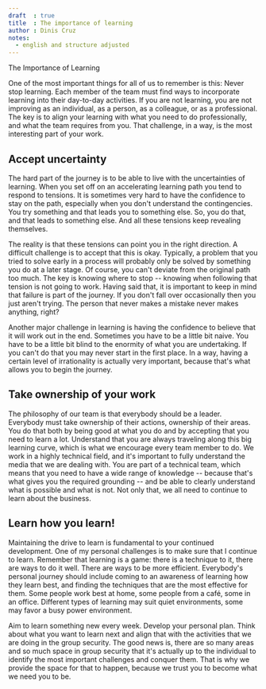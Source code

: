 ```yaml
---
draft  : true
title  : The importance of learning
author : Dinis Cruz
notes:
  - english and structure adjusted
---
```


The Importance of Learning

One of the most important things for all of us to remember is this: Never stop learning. Each member of the team must find ways to incorporate learning into their day-to-day activities. If you are not learning, you are not improving as an individual, as a person, as a colleague, or as a professional. The key is to align your learning with what you need to do professionally, and what the team requires from you. That challenge, in a way, is the most interesting part of your work. 

## Accept uncertainty
The hard part of the journey is to be able to live with the uncertainties of learning. When you set off on an accelerating learning path you tend to respond to tensions. It is sometimes very hard to have the confidence to stay on the path, especially when you don't understand the contingencies. You try something and that leads you to something else. So, you do that, and that leads to something else. And all these tensions keep revealing themselves. 

The reality is that these tensions can point you in the right direction. A difficult challenge is to accept that this is okay. Typically, a problem that you tried to solve early in a process will probably only be solved by something you do at a later stage. Of course, you can't deviate from the original path too much. The key is knowing where to stop -- knowing when following that tension is not going to work. Having said that, it is important to keep in mind that failure is part of the journey. If you don't fall over occasionally then you just aren't trying. The person that never makes a mistake never makes anything, right? 

Another major challenge in learning is having the confidence to believe that it will work out in the end. Sometimes you have to be a little bit naive. You have to be a little bit blind to the enormity of what you are undertaking. If you can't do that you may never start in the first place. In a way, having a certain level of irrationality is actually very important, because that's what allows you to begin the journey.

## Take ownership of your work
The philosophy of our team is that everybody should be a leader. Everybody must take ownership of their actions, ownership of their areas. You do that both by being good at what you do and by accepting that you need to learn a lot. Understand that you are always traveling along this big learning curve, which is what we encourage every team member to do. We work in a highly technical field, and it's important to fully understand the media that we are dealing with. You are part of a technical team, which means that you need to have a wide range of knowledge -- because that's what gives you the required grounding -- and be able to clearly understand what is possible and what is not. Not only that, we all need to continue to learn about the business.

## Learn how you learn!

Maintaining the drive to learn is fundamental to your continued development. One of my personal challenges is to make sure that I continue to learn. Remember that learning is a game: there is a technique to it, there are ways to do it well. There are ways to be more efficient. Everybody's personal journey should include coming to an awareness of learning how they learn best, and finding the techniques that are the most effective for them. Some people work best at home, some people from a café, some in an office. Different types of learning may suit quiet environments, some may favor a busy power environment. 

Aim to learn something new every week. Develop your personal plan. Think about what you want to learn next and align that with the activities that we are doing in the group security. The good news is, there are so many areas and so much space in group security that it's actually up to the individual to identify the most important challenges and conquer them. That is why we provide the space for that to happen, because we trust you to become what we need you to be.
